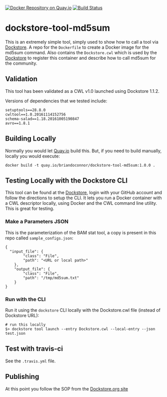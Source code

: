 [![Docker Repository on Quay.io](https://quay.io/repository/briandoconnor/dockstore-tool-md5sum/status "Docker Repository on Quay.io")](https://quay.io/repository/briandoconnor/dockstore-tool-md5sum)
[![Build Status](https://travis-ci.org/briandoconnor/dockstore-tool-md5sum.svg)](https://travis-ci.org/briandoconnor/dockstore-tool-md5sum)

# dockstore-tool-md5sum

This is an extremely simple tool, simply used to show how to call a tool via [Dockstore](http://dockstore.org).
A repo for the `Dockerfile` to create a Docker image for the md5sum command. Also contains the
`Dockstore.cwl` which is used by the [Dockstore](https://www.dockstore.org) to register
this container and describe how to call md5sum for the community.

## Validation

This tool has been validated as a CWL v1.0 launched using Dockstore 1.1.2.

Versions of dependencies that we tested include:
```
setuptools==28.8.0
cwltool==1.0.20161114152756
schema-salad==1.18.20161005190847
avro==1.8.1
```

## Building Locally

Normally you would let [Quay.io](http://quay.io) build this.  But, if you need to build
manually, locally you would execute:

    docker build -t quay.io/briandoconnor/dockstore-tool-md5sum:1.0.0 .

## Testing Locally with the Dockstore CLI

This tool can be found at the [Dockstore](https://dockstore.org), login with your GitHub account and follow the
directions to setup the CLI.  It lets you run a Docker container with a CWL descriptor locally, using Docker and the CWL command line utility.  This is great for testing.

### Make a Parameters JSON

This is the parameterization of the BAM stat tool, a copy is present in this repo called `sample_configs.json`:

```
{
  "input_file": {
        "class": "File",
        "path": "<URL or local path>"
    },
    "output_file": {
        "class": "File",
        "path": "/tmp/md5sum.txt"
    }
}
```

### Run with the CLI

Run it using the `dockstore` CLI locally with the Dockstore.cwl file (instead of Dockstore URL):

```
# run this locally
$> dockstore tool launch --entry Dockstore.cwl --local-entry --json test.json
```

## Test with travis-ci

See the `.travis.yml` file.

## Publishing

At this point you follow the SOP from the [Dockstore.org site]()
